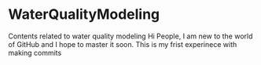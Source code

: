# WaterQualityModeling
Contents related to water quality modeling
Hi People,
I am new to the world of GitHub and I hope to master it soon. 
This is my frist experinece with making commits
